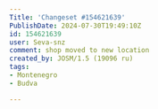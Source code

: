 ```yaml
---
Title: 'Changeset #154621639'
PublishDate: 2024-07-30T19:49:10Z
id: 154621639
user: Seva-snz
comment: shop moved to new location
created_by: JOSM/1.5 (19096 ru)
tags:
- Montenegro
- Budva

---
```

